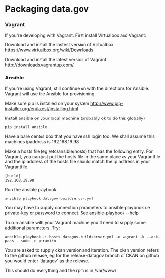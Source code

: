 Packaging data.gov 
==================

### Vagrant

If you're developing with Vagrant. First install Virtualbox and Vagrant:

Download and install the lastest version of Virtualbox
https://www.virtualbox.org/wiki/Downloads

Download and install the latest version of Vagrant
http://downloads.vagrantup.com/

### Ansible
If you're using Vagrant, still continue on with the directions for Ansible. Vagrant will use the Ansible for provisioning. 

Make sure pip is installed on your system
http://www.pip-installer.org/en/latest/installing.html

Install ansible on your local machine (probably ok to do this globally)

```
pip install ansible
```

Have a bare centos box that you have ssh login too. We shall assume this machines ipaddress is 192.168.19.98

Make a hosts file (eg /etc/ansible/hosts) that has the following entry. For Vagrant, you can just put the hosts file in the same place as your Vagrantfile and the ip address of the hosts file should match the ip address in your Vagrantfile. 

```
[build]
192.168.19.98
```

Run the ansible playbook

```
ansible-playbook datagov-buildserver.yml
```

You may have to supply connection parameters to ansible-playbook i.e private-key or password to connect.  See ansible-playbook --help

To run ansible with your Vagrant machine you'll need to supply some additional parameters. Try:

```
ansible-playbook -i hosts datagov-buildserver.yml -u vagrant -k --ask-pass --sudo -c paramiko
```

You are asked to supply ckan version and iteration. The ckan version refers to the github release, eg for the release-datagov branch of CKAN on github you would enter 'datagov' as the release. 

This should do everything and the rpm is in /var/www/



